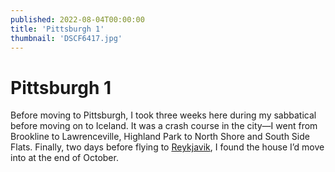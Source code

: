 ```yaml
---
published: 2022-08-04T00:00:00
title: 'Pittsburgh 1'
thumbnail: 'DSCF6417.jpg'
---
```

# Pittsburgh 1

Before moving to Pittsburgh, I took three weeks here during my sabbatical before moving on to Iceland. It was a crash course in the city—I went from Brookline to Lawrenceville, Highland Park to North Shore and South Side Flats. Finally, two days before flying to [Reykjavik](#routes.albums.iceland2022Urban#), I found the house I’d move into at the end of October.
<!-- TODO: link -->

